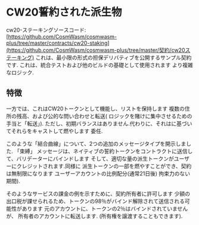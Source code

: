 # CW20誓約された派生物

cw20-ステーキングソースコード:[https://github.com/CosmWasm/cosmwasm-plus/tree/master/contracts/cw20-staking](https://github.com/CosmWasm/cosmwasm-plus/tree/master/契約/cw20ステーキング)
これは、最小限の形式の担保デリバティブを公開するサンプル契約です.
これは、統合テストおよび他のビルドの基礎として使用されます
より複雑なロジック.

## 特徴

一方では、これはCW20トークンとして機能し、リストを保持します
複数の住所の残高、および公的な問い合わせと転送(
ロジックを賭けに集中させるための手当と「転送」).
ただし、初期バランスはありません.代わりに、それはに基づいてそれらをキャストして燃やします
委任.

このような「結合曲線」について、2つの追加のメッセージタイプを開示しました. 「束縛」
メッセージは、ネイティブの誓約トークンをコントラクトに送信して、バリデーターにバインドします
そして、適切な量の派生トークンがユーザーにクレジットされます.同様に
派生トークンの一部を燃やすことができ、契約は無制限になります
ユーザーアカウントの比例配分(通常21日後)
拘束力のない期間).

そのようなサービスの課金の例を示すために、契約所有者に許可します
少額の出口税が課せられるため、トークンの98％がバインド解除されて送信される可能性があります
元のアカウントに、トークンの2％はバインドされていませんが、
所有者のアカウントに転送します. (所有権を譲渡することもできます).
